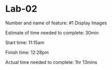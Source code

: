 # Lab-02
Number and name of feature: #1 Display Images

Estimate of time needed to complete: 30min

Start time: 11:15am

Finish time: 12:28pm

Actual time needed to complete: 1hr 13mins